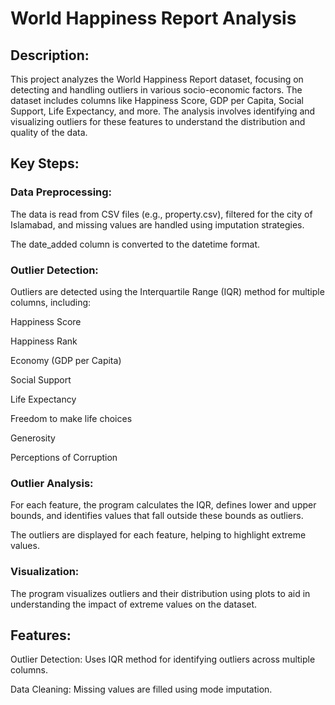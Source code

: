 # World Happiness Report Analysis
## Description:

This project analyzes the World Happiness Report dataset, focusing on detecting and handling outliers in various socio-economic factors. The dataset includes columns like Happiness Score, GDP per Capita, Social Support, Life Expectancy, and more. The analysis involves identifying and visualizing outliers for these features to understand the distribution and quality of the data.


## Key Steps:

### Data Preprocessing:

The data is read from CSV files (e.g., property.csv), filtered for the city of Islamabad, and missing values are handled using imputation strategies.

The date_added column is converted to the datetime format.

### Outlier Detection:

Outliers are detected using the Interquartile Range (IQR) method for multiple columns, including:

Happiness Score

Happiness Rank

Economy (GDP per Capita)

Social Support

Life Expectancy

Freedom to make life choices

Generosity

Perceptions of Corruption

### Outlier Analysis:

For each feature, the program calculates the IQR, defines lower and upper bounds, and identifies values that fall outside these bounds as outliers.

The outliers are displayed for each feature, helping to highlight extreme values.

### Visualization:

The program visualizes outliers and their distribution using plots to aid in understanding the impact of extreme values on the dataset.

## Features:

Outlier Detection: Uses IQR method for identifying outliers across multiple columns.

Data Cleaning: Missing values are filled using mode imputation.
